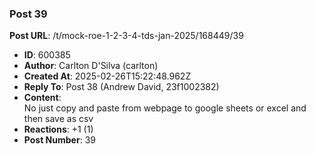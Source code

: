 ### Post 39
**Post URL**: /t/mock-roe-1-2-3-4-tds-jan-2025/168449/39
- **ID**: 600385
- **Author**: Carlton D'Silva (carlton)
- **Created At**: 2025-02-26T15:22:48.962Z
- **Reply To**: Post 38 (Andrew David, 23f1002382)
- **Content**:  
  No just copy and paste from webpage to google sheets or excel and then save as csv
- **Reactions**: +1 (1)
- **Post Number**: 39

